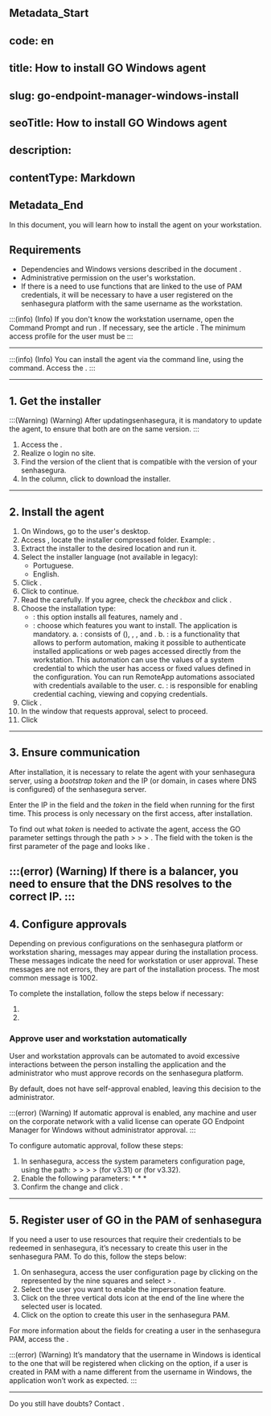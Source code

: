 ## Metadata_Start 
## code: en
## title: How to install GO Windows agent 
## slug: go-endpoint-manager-windows-install 
## seoTitle: How to install GO Windows agent 
## description:  
## contentType: Markdown 
## Metadata_End
In this document, you will learn how to install the  agent on your workstation.

## Requirements

* Dependencies and Windows versions described in the document .
* Administrative permission on the user's workstation.
* If there is a need to use functions that are linked to the use of PAM credentials, it will be necessary to have a user registered on the senhasegura platform with the same username as the workstation.

:::(info) (Info)
If you don't know the workstation username, open the Command Prompt and run . If necessary, see the article . The minimum access profile for the user must be 
:::

---

:::(info) (Info)
You can install the  agent via the command line, using the  command. Access the .
:::

---

## 1. Get the installer

:::(Warning) (Warning)
After updatingsenhasegura, it is mandatory to update the agent, to ensure that both are on the same version.
:::

1. Access the .
2. Realize o login no site.
3. Find the version of the  client that is compatible with the version of your senhasegura.
4. In the  column, click  to download the  installer.

---

## 2. Install the agent

1. On Windows, go to the user's desktop.
2. Access , locate the  installer compressed folder. Example: .
3. Extract the installer to the desired location and run it.
4. Select the installer language (not available in legacy):
	* Portuguese.
	* English.
6. Click .
7. Click  to continue.
8. Read the  carefully. If you agree, check the *checkbox*  and click .
9. Choose the installation type:
	* : this option installs all features, namely  and .
	* : choose which features you want to install. The  application is mandatory.
    	a. : consists of  (), , ,  and .
    	b. : is a functionality that allows  to perform automation, making it possible to authenticate installed applications or web pages accessed directly from the workstation. This automation can use the values ​​of a system credential to which the user has access or fixed values ​​defined in the configuration. You can run RemoteApp automations associated with credentials available to the user.
    	c. : is responsible for enabling credential caching, viewing and copying credentials.
10. Click .
11. In the window that requests approval, select  to proceed.
12. Click 

---

## 3. Ensure communication

After installation, it is necessary to relate the  agent with your senhasegura server, using a *bootstrap token* and the IP (or domain, in cases where DNS is configured) of the senhasegura server.

Enter the IP in the  field and the *token* in the  field when running  for the first time. This process is only necessary on the first access, after installation.

To find out what *token* is needed to activate the  agent, access the GO parameter settings through the path  >  >  > . The field with the token is the first parameter of the page and looks like .

:::(error) (Warning)
If there is a balancer, you need to ensure that the DNS resolves to the correct IP.
:::
---

## 4. Configure approvals

Depending on previous configurations on the senhasegura platform or workstation sharing, messages may appear during the installation process. These messages indicate the need for workstation or user approval. These messages are not errors, they are part of the installation process. The most common message is 1002.

To complete the installation, follow the steps below if necessary:

1. 
2. 

### Approve user and workstation automatically

User and workstation approvals can be automated to avoid excessive interactions between the person installing the application and the administrator who must approve records on the senhasegura platform.

By default,  does not have self-approval enabled, leaving this decision to the administrator.

:::(error) (Warning)
If automatic approval is enabled, any machine and user on the corporate network with a valid license can operate GO Endpoint Manager for Windows without administrator approval.
:::

To configure automatic approval, follow these steps:

1. In senhasegura, access the system parameters configuration page, using the path:  >  >  >  >  (for v3.31) or  (for v3.32).
2. Enable the following parameters:
	* 
	* 
	* 
4. Confirm the change and click .

---

## 5. Register user of GO in the PAM of senhasegura

If you need a user to use resources that require their credentials to be redeemed in senhasegura, it’s necessary to create this user in the senhasegura PAM. To do this, follow the steps below:

1. On senhasegura, access the  user configuration page by clicking on the   represented by the nine squares and select > .
2. Select the user you want to enable the impersonation feature.
3. Click on the three vertical dots icon at the end of the line where the selected user is located.
4. Click on the  option to create this user in the senhasegura PAM.

For more information about the fields for creating a user in the senhasegura PAM, access the .

:::(error) (Warning)
It’s mandatory that the username in Windows is identical to the one that will be registered when clicking on the option, if a user is created in PAM with a name different from the username in Windows, the application won’t work as expected.
:::

---

Do you still have doubts? Contact .
